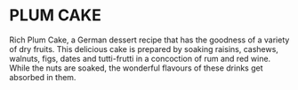 # PLUM CAKE
Rich Plum Cake, a German dessert recipe that has the goodness of a variety of dry fruits. This delicious cake is prepared by soaking raisins, cashews, walnuts, figs, dates and tutti-frutti in a concoction of rum and red wine. While the nuts are soaked, the wonderful flavours of these drinks get absorbed in them.